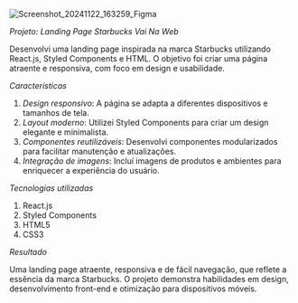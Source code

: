 ![Screenshot_20241122_163259_Figma](https://github.com/user-attachments/assets/49184e33-1131-4c9d-bdf9-28a367c892aa)


*Projeto: Landing Page Starbucks Vai Na Web* 

Desenvolvi uma landing page inspirada na marca Starbucks utilizando React.js, Styled Components e HTML. O objetivo foi criar uma página atraente e responsiva, com foco em design e usabilidade.

*Características*

1. *Design responsivo*: A página se adapta a diferentes dispositivos e tamanhos de tela.
2. *Layout moderno*: Utilizei Styled Components para criar um design elegante e minimalista.
3. *Componentes reutilizáveis*: Desenvolvi componentes modularizados para facilitar manutenção e atualizações.
4. *Integração de imagens*: Incluí imagens de produtos e ambientes para enriquecer a experiência do usuário.

*Tecnologias utilizadas*

1. React.js
2. Styled Components
3. HTML5
4. CSS3

*Resultado*

Uma landing page atraente, responsiva e de fácil navegação, que reflete a essência da marca Starbucks. O projeto demonstra habilidades em design, desenvolvimento front-end e otimização para dispositivos móveis.

